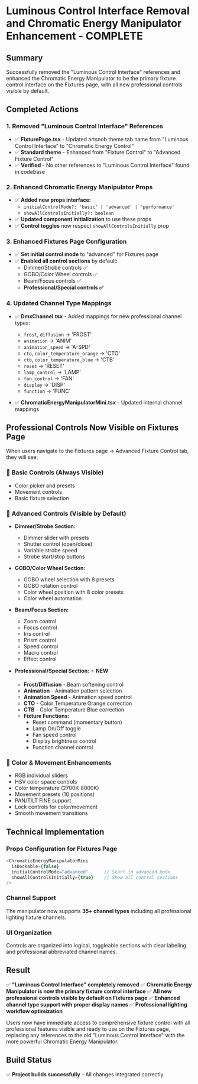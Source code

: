 # Luminous Control Interface Removal and Chromatic Energy Manipulator Enhancement - COMPLETE

## Summary

Successfully removed the "Luminous Control Interface" references and enhanced the Chromatic Energy Manipulator to be the primary fixture control interface on the Fixtures page, with all new professional controls visible by default.

## Completed Actions

### 1. Removed "Luminous Control Interface" References
- ✅ **FixturePage.tsx** - Updated artsnob theme tab name from "Luminous Control Interface" to "Chromatic Energy Control"
- ✅ **Standard theme** - Enhanced from "Fixture Control" to "Advanced Fixture Control"
- ✅ **Verified** - No other references to "Luminous Control Interface" found in codebase

### 2. Enhanced Chromatic Energy Manipulator Props
- ✅ **Added new props interface:**
  - `initialControlMode?: 'basic' | 'advanced' | 'performance'`
  - `showAllControlsInitially?: boolean`
- ✅ **Updated component initialization** to use these props
- ✅ **Control toggles** now respect `showAllControlsInitially` prop

### 3. Enhanced Fixtures Page Configuration
- ✅ **Set initial control mode** to "advanced" for Fixtures page
- ✅ **Enabled all control sections** by default:
  - Dimmer/Strobe controls ✅
  - GOBO/Color Wheel controls ✅  
  - Beam/Focus controls ✅
  - **Professional/Special controls ✅**

### 4. Updated Channel Type Mappings
- ✅ **DmxChannel.tsx** - Added mappings for new professional channel types:
  - `frost`, `diffusion` → 'FROST'
  - `animation` → 'ANIM'
  - `animation_speed` → 'A-SPD'
  - `cto`, `color_temperature_orange` → 'CTO'
  - `ctb`, `color_temperature_blue` → 'CTB'
  - `reset` → 'RESET'
  - `lamp_control` → 'LAMP'
  - `fan_control` → 'FAN'
  - `display` → 'DISP'
  - `function` → 'FUNC'

- ✅ **ChromaticEnergyManipulatorMini.tsx** - Updated internal channel mappings

## Professional Controls Now Visible on Fixtures Page

When users navigate to the Fixtures page → Advanced Fixture Control tab, they will see:

### 🎯 **Basic Controls** (Always Visible)
- Color picker and presets
- Movement controls
- Basic fixture selection

### 🚀 **Advanced Controls** (Visible by Default)
- **Dimmer/Strobe Section:**
  - Dimmer slider with presets
  - Shutter control (open/close)
  - Variable strobe speed
  - Strobe start/stop buttons

- **GOBO/Color Wheel Section:**
  - GOBO wheel selection with 8 presets
  - GOBO rotation control
  - Color wheel position with 8 color presets
  - Color wheel automation

- **Beam/Focus Section:**
  - Zoom control
  - Focus control  
  - Iris control
  - Prism control
  - Speed control
  - Macro control
  - Effect control

- **Professional/Special Section:** ⭐ **NEW**
  - **Frost/Diffusion** - Beam softening control
  - **Animation** - Animation pattern selection
  - **Animation Speed** - Animation speed control
  - **CTO** - Color Temperature Orange correction
  - **CTB** - Color Temperature Blue correction
  - **Fixture Functions:**
    - Reset command (momentary button)
    - Lamp On/Off toggle
    - Fan speed control
    - Display brightness control
    - Function channel control

### 🎨 **Color & Movement Enhancements**
- RGB individual sliders
- HSV color space controls
- Color temperature (2700K-8000K)
- Movement presets (10 positions)
- PAN/TILT FINE support
- Lock controls for color/movement
- Smooth movement transitions

## Technical Implementation

### Props Configuration for Fixtures Page
```typescript
<ChromaticEnergyManipulatorMini 
  isDockable={false}
  initialControlMode="advanced"      // Start in advanced mode
  showAllControlsInitially={true}    // Show all control sections
/>
```

### Channel Support
The manipulator now supports **35+ channel types** including all professional lighting fixture channels.

### UI Organization
Controls are organized into logical, toggleable sections with clear labeling and professional abbreviated channel names.

## Result

✅ **"Luminous Control Interface" completely removed**
✅ **Chromatic Energy Manipulator is now the primary fixture control interface**
✅ **All new professional controls visible by default on Fixtures page**
✅ **Enhanced channel type support with proper display names**
✅ **Professional lighting workflow optimization**

Users now have immediate access to comprehensive fixture control with all professional features visible and ready to use on the Fixtures page, replacing any references to the old "Luminous Control Interface" with the more powerful Chromatic Energy Manipulator.

## Build Status
✅ **Project builds successfully** - All changes integrated correctly
